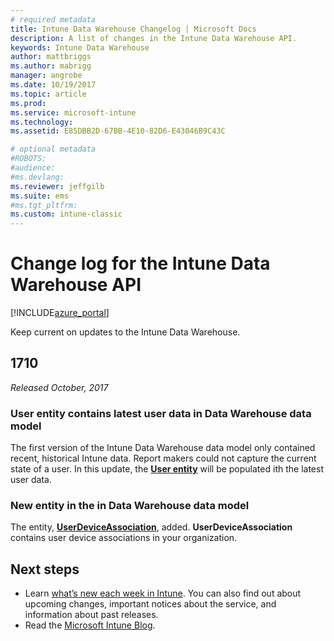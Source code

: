 ```yaml
---
# required metadata
title: Intune Data Warehouse Changelog | Microsoft Docs 
description: A list of changes in the Intune Data Warehouse API.
keywords: Intune Data Warehouse
author: mattbriggs
ms.author: mabrigg
manager: angrobe
ms.date: 10/19/2017
ms.topic: article
ms.prod:
ms.service: microsoft-intune
ms.technology:
ms.assetid: E85DBB2D-67BB-4E10-82D6-E43046B9C43C

# optional metadata
#ROBOTS:
#audience:
#ms.devlang:
ms.reviewer: jeffgilb
ms.suite: ems
#ms.tgt_pltfrm:
ms.custom: intune-classic
---
```


# Change log for the Intune Data Warehouse API

[!INCLUDE[azure_portal](./includes/azure_portal.md)]

Keep current on updates to the Intune Data Warehouse.

## 1710
_Released October, 2017_

### User entity contains latest user data in Data Warehouse data model <!-- 1544273 -->

The first version of the Intune Data Warehouse data model only contained recent, historical Intune data. Report makers could not capture the current state of a user. In this update, the [**User entity**](reports-ref-user.md) will be populated ith the latest user data.

### New entity in the in Data Warehouse data model <!-- 1479526 -->

The entity, [**UserDeviceAssociation**](reports-ref-user-device.md), added. **UserDeviceAssociation** contains user device associations in your organization.

## Next steps
 - Learn [what’s new each week in Intune](whats-new.md). You can also find out about upcoming changes, important notices about the service, and information about past releases. 
 - Read the [Microsoft Intune Blog](http://go.microsoft.com/fwlink/?LinkID=273882).